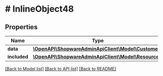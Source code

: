 # # InlineObject48

## Properties

Name | Type | Description | Notes
------------ | ------------- | ------------- | -------------
**data** | [**\OpenAPI\ShopwareAdminApiClient\Model\Customer**](Customer.md) |  | [optional]
**included** | [**\OpenAPI\ShopwareAdminApiClient\Model\Resource[]**](Resource.md) |  | [optional]

[[Back to Model list]](../../README.md#models) [[Back to API list]](../../README.md#endpoints) [[Back to README]](../../README.md)
